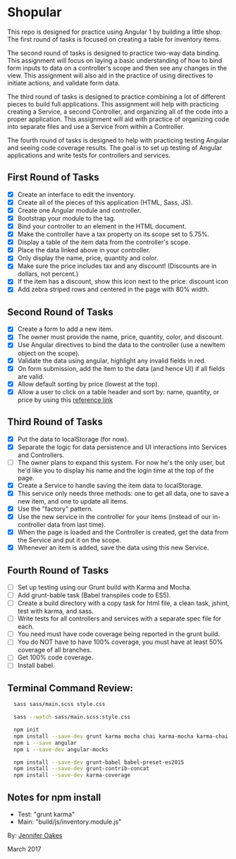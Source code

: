 # Shopular

This repo is designed for practice using Angular 1 by building a little shop. The first round of tasks is focused on creating a table for inventory items.

The second round of tasks is designed to practice two-way data binding. This assignment will focus on laying a basic understanding of how to bind form inputs to data on a controller's scope and then see any changes in the view. This assignment will also aid in the practice of using directives to initiate actions, and validate form data.

The third round of tasks is designed to practice combining a lot of different pieces to build full applications. This assignment will help with practicing creating a Service, a second Controller, and organizing all of the code into a proper application. This assignment will aid with practice of organizing code into separate files and use a Service from within a Controller.

The fourth round of tasks is designed to help with practicing testing Angular and seeing code coverage results. The goal is to set up testing of Angular applications and write tests for controllers and services.

## First Round of Tasks
- [X] Create an interface to edit the inventory.
- [X] Create all of the pieces of this application (HTML, Sass, JS).
- [X] Create one Angular module and controller.
- [X] Bootstrap your module to the <html> tag.
- [X] Bind your controller to an element in the HTML document.
- [X] Make the controller have a tax property on its scope set to 5.75%.
- [X] Display a table of the item data from the controller's scope.
- [X] Place the data linked above in your controller.
- [X] Only display the name, price, quantity and color.
- [X] Make sure the price includes tax and any discount! (Discounts are in dollars, not percent.)
- [X] If the item has a discount, show this icon next to the price: discount icon
- [X] Add zebra striped rows and centered in the page with 80% width.

## Second Round of Tasks
- [X] Create a form to add a new item.
- [X] The owner must provide the name, price, quantity, color, and discount.
- [X] Use Angular directives to bind the data to the controller (use a newItem object on the scope).
- [X] Validate the data using angular, highlight any invalid fields in red.
- [X] On form submission, add the item to the data (and hence UI) if all fields are valid.
- [X] Allow default sorting by price (lowest at the top).
- [X] Allow a user to click on a table header and sort by: name, quantity, or price by using this [reference link](https://scotch.io/tutorials/sort-and-filter-a-table-using-angular)

## Third Round of Tasks
- [X] Put the data to localStorage (for now).
- [X] Separate the logic for data persistence and UI interactions into Services and Controllers.
- [ ] The owner plans to expand this system. For now he's the only user, but he'd like you to display his name and the login time at the top of the page.
- [X] Create a Service to handle saving the item data to localStorage.
- [X] This service only needs three methods: one to get all data, one to save a new item, and one to update all items.
- [X] Use the "factory" pattern.
- [X] Use the new service in the controller for your items (instead of our in-controller data from last time).
- [X] When the page is loaded and the Controller is created, get the data from the Service and put it on the scope.
- [X] Whenever an item is added, save the data using this new Service.

## Fourth Round of Tasks
- [ ] Set up testing using our Grunt build with Karma and Mocha.
- [ ] Add grunt-bable task (Babel transpiles code to ES5).
- [ ] Create a build directory with a copy task for html file, a clean task, jshint, test with karma, and sass.
- [ ] Write tests for all controllers and services with a separate spec file for each.
- [ ] You need must have code coverage being reported in the grunt build.
- [ ] You do NOT have to have 100% coverage, you must have at least 50% coverage of all branches.
- [ ] Get 100% code coverage.
- [ ] Install babel.

## Terminal Command Review:
```sh
  sass sass/main.scss style.css

  sass --watch sass/main.scss:style.css

  npm init
  npm install --save-dev grunt karma mocha chai karma-mocha karma-chai grunt-karma karma-chrome-launcher
  npm i --save angular
  npm i --save-dev angular-mocks

  npm install --save-dev grunt-babel babel-preset-es2015
  npm install --save-dev grunt-contrib-concat
  npm install --save-dev karma-coverage

```

## Notes for npm install
- Test: "grunt karma"
- Main: "build/js/inventory.module.js"

By: [Jennifer Oakes](https://www.linkedin.com/in/jennifernicoleoakes/)

March 2017
